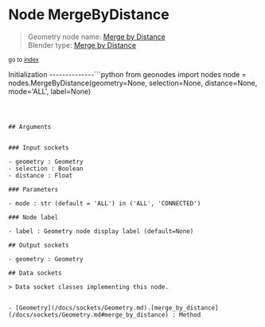 
# Node MergeByDistance

> Geometry node name: [Merge by Distance](https://docs.blender.org/manual/en/latest/modeling/geometry_nodes/geometry/merge_by_distance.html)<br>
  Blender type: [Merge by Distance](https://docs.blender.org/api/current/bpy.types.GeometryNodeMergeByDistance.html)
  
<sub>go to [index](/docs/index.md)</sub>

Initialization
--------------```python
from geonodes import nodes
node = nodes.MergeByDistance(geometry=None, selection=None, distance=None, mode='ALL', label=None)
```



## Arguments


### Input sockets

- geometry : Geometry
- selection : Boolean
- distance : Float

### Parameters

- mode : str (default = 'ALL') in ('ALL', 'CONNECTED')

### Node label

- label : Geometry node display label (default=None)

## Output sockets

- geometry : Geometry

## Data sockets

> Data socket classes implementing this node.
  
  
- [Geometry](/docs/sockets/Geometry.md).[merge_by_distance](/docs/sockets/Geometry.md#merge_by_distance) : Method
  
